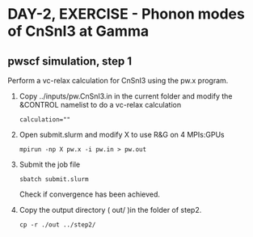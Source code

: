 # DAY-2, EXERCISE - Phonon modes of CnSnI3 at Gamma

## pwscf simulation, step 1 #
 
Perform a vc-relax calculation for CnSnI3  using the pw.x program.

1. Copy ../inputs/pw.CnSnI3.in in the current folder and modify the &CONTROL namelist to do a vc-relax calculation

   `calculation=""`

2. Open submit.slurm and modify X to use R&G on 4 MPIs:GPUs
	
   `mpirun -np X pw.x -i pw.in > pw.out`

3. Submit the job file

   `sbatch submit.slurm`

   Check if convergence has been achieved.

4. Copy the output directory ( out/ )in the folder of step2. 

   `cp -r ./out ../step2/`

